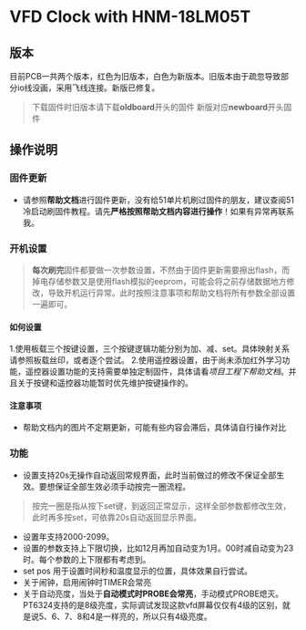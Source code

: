 # VFD Clock with HNM-18LM05T

## 版本
目前PCB一共两个版本，红色为旧版本，白色为新版本。旧版本由于疏忽导致部分io线没画，采用飞线连接。新版已修复。
> 下载固件时旧版本请下载**oldboard**开头的固件
  新版对应**newboard**开头固件
  
## 操作说明
### 固件更新
- 请参照**帮助文档**进行固件更新，没有给51单片机刷过固件的朋友，建议查阅51冷启动刷固件教程。请先**严格按照帮助文档内容进行操作**！如果有异常再联系我。
### 开机设置
> **每次刷完**固件都要做一次参数设置，不然由于固件更新需要擦出flash，而掉电存储参数又是使用flash模拟的eeprom，可能会将之前存储数据地方修改，导致开机运行异常。此时按照注意事项和帮助文档将所有参数全部设置一遍即可。

#### 如何设置
1.使用板载三个按键设置，三个按键逻辑功能分别为加、减、set。具体映射关系请参照板载丝印，或者逐个尝试。
2.使用遥控器设置，由于尚未添加红外学习功能，遥控器设置功能的支持需要单独定制固件，具体请看*项目工程下帮助文档*。并且关于按键和遥控器功能暂时优先维护按键操作的。
#### 注意事项
- 帮助文档内的图片不定期更新，可能有些内容会滞后，具体请自行操作对比
### 功能
- 设置支持20s无操作自动返回常规界面，此时当前做过的修改不保证全部生效。要想保证全部生效必须手动按完一圈流程。
> 按完一圈是指从按下set键，到返回正常显示，这样全部参数都修改生效，此时再多按set，可依靠20s自动返回显示界面。
- 设置年支持2000-2099。
- 设置的参数支持上下限切换，比如12月再加自动变为1月。00时减自动变为23时。每个参数的上下限都有考虑到。
- set pos 用于设置时间秒和温度显示的位置，具体效果自行尝试。
- 关于闹钟，启用闹钟时TIMER会常亮
- 关于自动亮度，当处于**自动模式时PROBE会常亮**，手动模式PROBE熄灭。PT6324支持的是8级亮度，实际调试发现这款vfd屏幕仅仅有4级的区别，就是说5、6、7、8和4是一样亮的，所以只有4级亮度。


